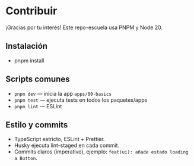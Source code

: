 # Contribuir

¡Gracias por tu interés! Este repo-escuela usa PNPM y Node 20.

## Instalación
- pnpm install

## Scripts comunes
- `pnpm dev` — inicia la app `apps/00-basics`
- `pnpm test` — ejecuta tests en todos los paquetes/apps
- `pnpm lint` — ESLint

## Estilo y commits
- TypeScript estricto, ESLint + Prettier.
- Husky ejecuta lint-staged en cada commit.
- Commits claros (imperativo), ejemplo: `feat(ui): añade estado loading a Button`.

